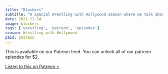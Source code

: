 ```yaml
---
title: "Blockers"
subtitle: "A special Wrestling with Hollywood season where we talk about the most recent John Cena. We share some prom stories and answer important questions like - Have you ever seen Inferno with Tom Hanks?"
date: 2021-11-24
image: blockers
tags: ['wrestling', 'patreon', 'episodes']
season: Wrestling with Hollywood
paid: patreon
---
```

<div class="callout patreon">
This is available on our Patreon feed. You can unlock all of our patreon episodes for $2.

<a class="button" href="https://www.patreon.com/posts/59090718">Listen to this on Patreon &gt;</a>
</div>